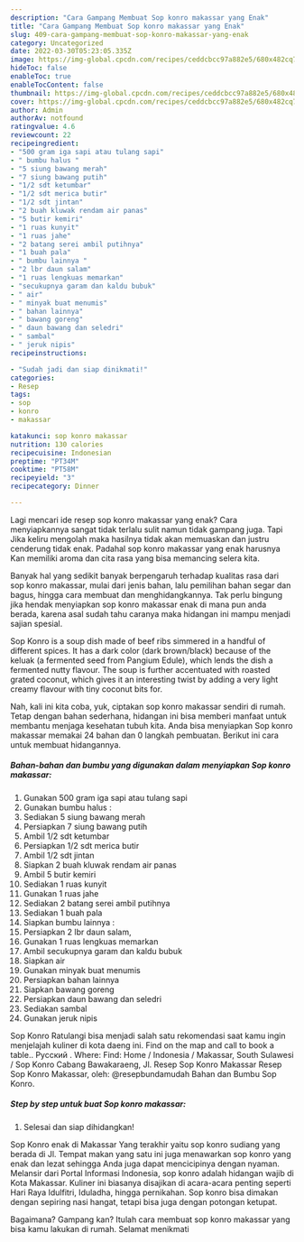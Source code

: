 ```yaml
---
description: "Cara Gampang Membuat Sop konro makassar yang Enak"
title: "Cara Gampang Membuat Sop konro makassar yang Enak"
slug: 409-cara-gampang-membuat-sop-konro-makassar-yang-enak
category: Uncategorized
date: 2022-03-30T05:23:05.335Z
image: https://img-global.cpcdn.com/recipes/ceddcbcc97a882e5/680x482cq70/sop-konro-makassar-foto-resep-utama.jpg
hideToc: false
enableToc: true
enableTocContent: false
thumbnail: https://img-global.cpcdn.com/recipes/ceddcbcc97a882e5/680x482cq70/sop-konro-makassar-foto-resep-utama.jpg
cover: https://img-global.cpcdn.com/recipes/ceddcbcc97a882e5/680x482cq70/sop-konro-makassar-foto-resep-utama.jpg
author: Admin
authorAv: notfound
ratingvalue: 4.6
reviewcount: 22
recipeingredient:
- "500 gram iga sapi atau tulang sapi"
- " bumbu halus "
- "5 siung bawang merah"
- "7 siung bawang putih"
- "1/2 sdt ketumbar"
- "1/2 sdt merica butir"
- "1/2 sdt jintan"
- "2 buah kluwak rendam air panas"
- "5 butir kemiri"
- "1 ruas kunyit"
- "1 ruas jahe"
- "2 batang serei ambil putihnya"
- "1 buah pala"
- " bumbu lainnya "
- "2 lbr daun salam"
- "1 ruas lengkuas memarkan"
- "secukupnya garam dan kaldu bubuk"
- " air"
- " minyak buat menumis"
- " bahan lainnya"
- " bawang goreng"
- " daun bawang dan seledri"
- " sambal"
- " jeruk nipis"
recipeinstructions:

- "Sudah jadi dan siap dinikmati!"
categories:
- Resep
tags:
- sop
- konro
- makassar

katakunci: sop konro makassar 
nutrition: 130 calories
recipecuisine: Indonesian
preptime: "PT34M"
cooktime: "PT58M"
recipeyield: "3"
recipecategory: Dinner

---
```



Lagi mencari ide resep sop konro makassar yang enak? Cara menyiapkannya sangat tidak terlalu sulit namun tidak gampang juga. Tapi Jika keliru mengolah maka hasilnya tidak akan memuaskan dan justru cenderung tidak enak. Padahal sop konro makassar yang enak harusnya Kan memiliki aroma dan cita rasa yang bisa memancing selera kita.


Banyak hal yang sedikit banyak berpengaruh terhadap kualitas rasa dari sop konro makassar, mulai dari jenis bahan, lalu pemilihan bahan segar dan bagus, hingga cara membuat dan menghidangkannya. Tak perlu bingung jika hendak menyiapkan sop konro makassar enak di mana pun anda berada, karena asal sudah tahu caranya maka hidangan ini mampu menjadi sajian spesial.

Sop Konro is a soup dish made of beef ribs simmered in a handful of different spices. It has a dark color (dark brown/black) because of the keluak (a fermented seed from Pangium Edule), which lends the dish a fermented nutty flavour. The soup is further accentuated with roasted grated coconut, which gives it an interesting twist by adding a very light creamy flavour with tiny coconut bits for.


Nah, kali ini kita coba, yuk, ciptakan sop konro makassar sendiri di rumah. Tetap dengan bahan sederhana, hidangan ini bisa memberi manfaat untuk membantu menjaga kesehatan tubuh kita. Anda bisa menyiapkan Sop konro makassar memakai 24 bahan dan 0 langkah pembuatan. Berikut ini cara untuk membuat hidangannya.

<!--inarticleads1-->

##### Bahan-bahan dan bumbu yang digunakan dalam menyiapkan Sop konro makassar:

1. Gunakan 500 gram iga sapi atau tulang sapi
1. Gunakan  bumbu halus :
1. Sediakan 5 siung bawang merah
1. Persiapkan 7 siung bawang putih
1. Ambil 1/2 sdt ketumbar
1. Persiapkan 1/2 sdt merica butir
1. Ambil 1/2 sdt jintan
1. Siapkan 2 buah kluwak rendam air panas
1. Ambil 5 butir kemiri
1. Sediakan 1 ruas kunyit
1. Gunakan 1 ruas jahe
1. Sediakan 2 batang serei ambil putihnya
1. Sediakan 1 buah pala
1. Siapkan  bumbu lainnya :
1. Persiapkan 2 lbr daun salam,
1. Gunakan 1 ruas lengkuas memarkan
1. Ambil secukupnya garam dan kaldu bubuk
1. Siapkan  air
1. Gunakan  minyak buat menumis
1. Persiapkan  bahan lainnya
1. Siapkan  bawang goreng
1. Persiapkan  daun bawang dan seledri
1. Sediakan  sambal
1. Gunakan  jeruk nipis


Sop Konro Ratulangi bisa menjadi salah satu rekomendasi saat kamu ingin menjelajah kuliner di kota daeng ini. Find on the map and call to book a table.. Русский . Where: Find: Home / Indonesia / Makassar, South Sulawesi / Sop Konro Cabang Bawakaraeng, Jl. Resep Sop Konro Makassar Resep Sop Konro Makassar, oleh: @resepbundamudah⁣ Bahan dan Bumbu Sop Konro. 

<!--inarticleads2-->

##### Step by step untuk buat Sop konro makassar:


1. Selesai dan siap dihidangkan!

Sop Konro enak di Makassar Yang terakhir yaitu sop konro sudiang yang berada di Jl. Tempat makan yang satu ini juga menawarkan sop konro yang enak dan lezat sehingga Anda juga dapat mencicipinya dengan nyaman. Melansir dari Portal Informasi Indonesia, sop konro adalah hidangan wajib di Kota Makassar. Kuliner ini biasanya disajikan di acara-acara penting seperti Hari Raya Idulfitri, Iduladha, hingga pernikahan. Sop konro bisa dimakan dengan sepiring nasi hangat, tetapi bisa juga dengan potongan ketupat. 

Bagaimana? Gampang kan? Itulah cara membuat sop konro makassar yang bisa kamu lakukan di rumah. Selamat menikmati
